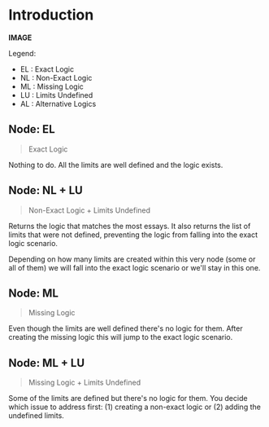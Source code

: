 # Introduction

**IMAGE**

Legend: 

* EL : Exact Logic
* NL : Non-Exact Logic
* ML : Missing Logic
* LU : Limits Undefined
* AL : Alternative Logics

## Node: EL
> Exact Logic

Nothing to do. All the limits are well defined and the logic exists.

## Node: NL + LU
> Non-Exact Logic + Limits Undefined

Returns the logic that matches the most essays. It also returns the list of limits that were not defined, preventing the logic from falling into the exact logic scenario. 

Depending on how many limits are created within this very node (some or all of them) we will fall into the exact logic scenario or we'll stay in this one. 

## Node: ML
> Missing Logic

Even though the limits are well defined there's no logic for them. After creating the missing logic this will jump to the exact logic scenario.

## Node: ML + LU
> Missing Logic + Limits Undefined

Some of the limits are defined but there's no logic for them. You decide which issue to address first: (1) creating a non-exact logic or (2) adding the undefined limits. 







